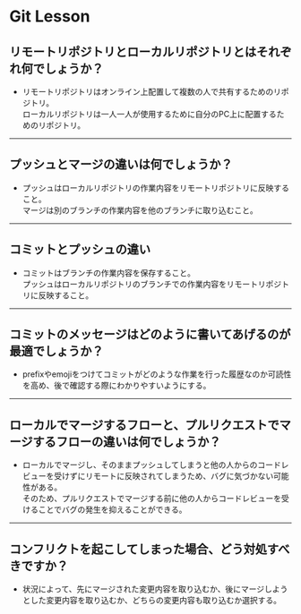 # Git Lesson

## リモートリポジトリとローカルリポジトリとはそれぞれ何でしょうか？

- リモートリポジトリはオンライン上配置して複数の人で共有するためのリポジトリ。  
ローカルリポジトリは一人一人が使用するために自分のPC上に配置するためのリポジトリ。

---

## プッシュとマージの違いは何でしょうか？

- プッシュはローカルリポジトリの作業内容をリモートリポジトリに反映すること。  
マージは別のブランチの作業内容を他のブランチに取り込むこと。

---

## コミットとプッシュの違い

- コミットはブランチの作業内容を保存すること。  
プッシュはローカルリポジトリのブランチでの作業内容をリモートリポジトリに反映すること。

---

## コミットのメッセージはどのように書いてあげるのが最適でしょうか？

- prefixやemojiをつけてコミットがどのような作業を行った履歴なのか可読性を高め、後で確認する際にわかりやすいようにする。

---

## ローカルでマージするフローと、プルリクエストでマージするフローの違いは何でしょうか？

- ローカルでマージし、そのままプッシュしてしまうと他の人からのコードレビューを受けずにリモートに反映されてしまうため、バグに気づかない可能性がある。  
そのため、プルリクエストでマージする前に他の人からコードレビューを受けることでバグの発生を抑えることができる。

---

## コンフリクトを起こしてしまった場合、どう対処すべきですか？

- 状況によって、先にマージされた変更内容を取り込むか、後にマージしようとした変更内容を取り込むか、どちらの変更内容も取り込むか選択する。
